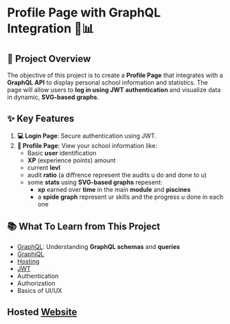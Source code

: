# Profile Page with GraphQL Integration 📝📊

## 🚀 Project Overview
The objective of this project is to create a **Profile Page** that integrates with a **GraphQL API** to display personal school information and statistics. The page will allow users to **log in using JWT authentication** and visualize data in dynamic, **SVG-based graphs**.

## ✨ Key Features
1. **💻 Login Page**: Secure authentication using JWT.
2. **👤 Profile Page**: View your school information like:
    + Basic **user** identification
    + **XP** (experience points) amount
    + current **levl**
    + audit **ratio** (a diffrence represent the audits u do and done to u)
    + some **stats** using **SVG-based graphs** repesent:
        + **xp** earned over **time** in the main **module** and **piscines**
        + a **spide graph** represent ur skills and the progress u done in each one
## 📚 What To Learn from This Project
+ [GraphQL](https://graphql.com/learn): Understanding **GraphQL schemas** and **queries**
+ [GraphiQL](https://github.com/graphql/graphiql)
+ [Hosting](https://en.wikipedia.org/wiki/Web_hosting_service)
+ [JWT](https://jwt.io/introduction)
+ Authentication
+ Authorization
+ Basics of UI/UX

## Hosted [Website](https://stunning-biscochitos-69013b.netlify.app/)
